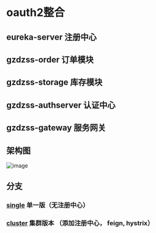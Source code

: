 # oauth2整合

## eureka-server  注册中心     

## gzdzss-order 订单模块

## gzdzss-storage 库存模块

## gzdzss-authserver 认证中心

## gzdzss-gateway 服务网关

 

## 架构图

![image](https://github.com/gzdzss/gzdzss-oauth2/raw/master/oauth2.png)


## 分支

### [single](https://github.com/gzdzss/gzdzss-oauth2/tree/single) 单一版（无注册中心）


### [cluster](https://github.com/gzdzss/gzdzss-oauth2/tree/cluster) 集群版本 （添加注册中心， feign, hystrix）





